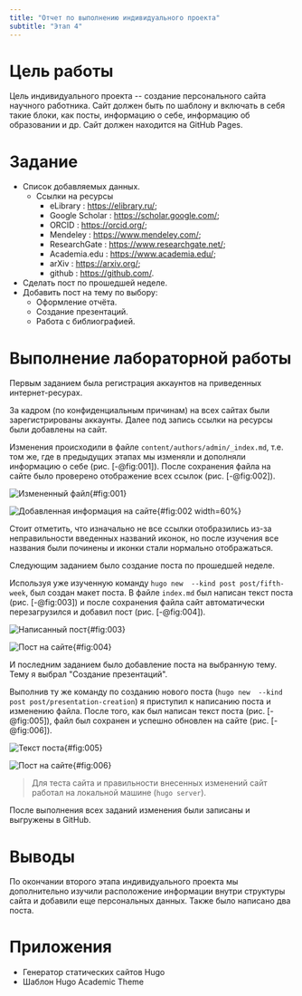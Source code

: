 ```yaml
---
title: "Отчет по выполнению индивидуального проекта"
subtitle: "Этап 4"
---
```


# Цель работы

Цель индивидуального проекта -- создание персонального сайта научного работника. 
Сайт должен быть по шаблону и включать в себя такие блоки, как посты, информацию о себе, 
информацию об образовании и др. Сайт должен находится на GitHub Pages. 

# Задание

- Список добавляемых данных.
  - Ссылки на ресурсы
    - eLibrary : https://elibrary.ru/;
    - Google Scholar : https://scholar.google.com/;
    - ORCID : https://orcid.org/;
    - Mendeley : https://www.mendeley.com/;
    - ResearchGate : https://www.researchgate.net/;
    - Academia.edu : https://www.academia.edu/;
    - arXiv : https://arxiv.org/;
    - github : https://github.com/.
- Сделать пост по прошедшей неделе.
- Добавить пост на тему по выбору:
  - Оформление отчёта.
  - Создание презентаций.
  - Работа с библиографией.

# Выполнение лабораторной работы

Первым заданием была регистрация аккаунтов на приведенных интернет-ресурах.

За кадром (по конфиденциальным причинам) на всех сайтах были зарегистрированы аккаунты. Далее под запись ссылки на ресурсы были добавлены на сайт.

Изменения происходили в файле `content/authors/admin/_index.md`, т.е. том же, где в предыдущих этапах мы изменяли и дополняли информацию о себе (рис. [-@fig:001]). После сохранения файла на сайте было проверено отображение всех ссылок (рис. [-@fig:002]).

![Измененный файл](image/s-1652961224.png){#fig:001}

![Добавленная информация на сайте](image/s-1652961335.png){#fig:002 width=60%}

Стоит отметить, что изначально не все ссылки отобразились из-за неправильности введенных названий иконок, но после изучения все названия были починены и иконки стали нормально отображаться.

Следующим заданием было создание поста по прошедшей неделе.

Используя уже изученную команду `hugo new  --kind post post/fifth-week`, был создан макет поста. В файле `index.md` был написан текст поста (рис. [-@fig:003]) и после сохранения файла сайт автоматически перезагрузился и добавил пост (рис. [-@fig:004]).

![Написанный пост](image/s-1652961381.png){#fig:003}

![Пост на сайте](image/s-1652961417.png){#fig:004}

И последним заданием было добавление поста на выбранную тему. Тему я выбрал "Создание презентаций".

Выполнив ту же команду по созданию нового поста (`hugo new  --kind post post/presentation-creation`) я приступил к написанию поста и изменению файла. После того, как был написан текст поста (рис. [-@fig:005]), файл был сохранен и успешно обновлен на сайте (рис. [-@fig:006]).

![Текст поста](image/s-1652961449.png){#fig:005}

![Пост на сайте](image/s-1652961478.png){#fig:006}

> Для теста сайта и правильности внесенных изменений сайт работал на локальной машине (`hugo server`).

После выполнения всех заданий изменения были записаны и выгружены в GitHub.

# Выводы

По окончании второго этапа индивидуального проекта мы дополнительно изучили расположение информации внутри структуры сайта и добавили еще персональных данных. Также было написано два поста.

# Приложения

- Генератор статических сайтов Hugo
- Шаблон Hugo Academic Theme
